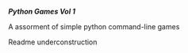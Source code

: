 *************Python Games Vol 1*************

A assorment of simple python command-line games

Readme underconstruction 
